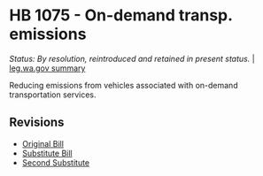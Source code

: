 # HB 1075 - On-demand transp. emissions
*Status: By resolution, reintroduced and retained in present status.* | [leg.wa.gov summary](https://app.leg.wa.gov/billsummary?BillNumber=1075&Year=2021)

Reducing emissions from vehicles associated with on-demand transportation services.

## Revisions
* [Original Bill](1/)
* [Substitute Bill](S/)
* [Second Substitute](S2/)